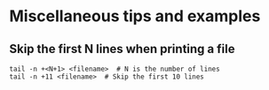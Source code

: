 # Miscellaneous tips and examples

## Skip the first N lines when printing a file
```
tail -n +<N+1> <filename>  # N is the number of lines
tail -n +11 <filename>  # Skip the first 10 lines
```